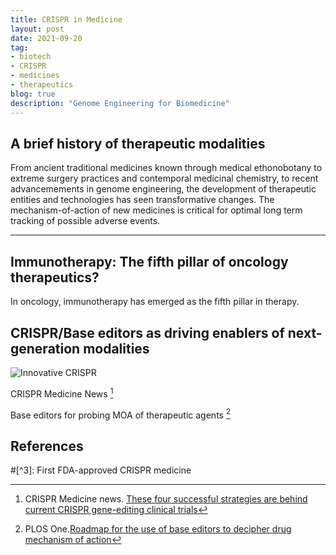 ```yaml
---
title: CRISPR in Medicine
layout: post
date: 2021-09-20
tag:
- biotech
- CRISPR
- medicines
- therapeutics
blog: true
description: "Genome Engineering for Biomedicine"
---
```

## A brief history of therapeutic modalities

From ancient traditional medicines known through medical ethonobotany to extreme surgery practices and contemporal medicinal chemistry, to recent advancemements in genome engineering, the development of therapeutic entities and technologies has seen transformative changes.
The mechanism-of-action of new medicines is critical for optimal long term tracking of possible adverse events.

---

## Immunotherapy: The fifth pillar of oncology therapeutics?

In oncology, immunotherapy has emerged as the fifth pillar in therapy.

## CRISPR/Base editors as driving enablers of next-generation modalities

![Innovative CRISPR]({{site.url}}/assets/images/CRISPR/csm_main.png)

CRISPR Medicine News [^1]

Base editors for probing MOA of therapeutic agents [^2]

## References

[^1]: CRISPR Medicine news. [These four successful strategies are behind current CRISPR gene-editing clinical trials](https://crisprmedicinenews.com/news/these-four-successful-strategies-are-behind-current-crispr-gene-editing-clinical-trials/)

[^2]: PLOS One.[Roadmap for the use of base editors to decipher drug mechanism of action](https://journals.plos.org/plosone/article?id=10.1371/journal.pone.0257537)

#[^3]: First FDA-approved CRISPR medicine
